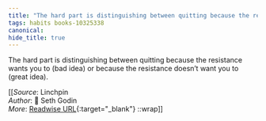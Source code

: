```yaml
---
title: "The hard part is distinguishing between quitting because the resistance ..."
tags: habits books-10325338
canonical: 
hide_title: true
---
```


The hard part is distinguishing between quitting because the resistance wants you to (bad idea) or because the resistance doesn’t want you to (great idea).


[[_Source_: Linchpin<br>
_Author_: 📕 Seth Godin<br>
_More_: [Readwise URL](https://readwise.io/open/210672367){:target="_blank"}
::wrap]]